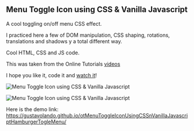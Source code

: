 ## Menu Toggle Icon using CSS & Vanilla Javascript

A cool toggling on/off menu CSS effect.

I practiced here a few of DOM manipulation, CSS shaping, rotations, translations and shadows y a total different way.

Cool HTML, CSS and JS code.

This was taken from the Online Tutorials [videos](https://www.youtube.com/watch?v=kgxgL3KHRuU)

I hope you like it, code it and [watch it](https://gustavolando.github.io/otMenuToggleIconUsingCSSnVanillaJavascriptHamburgerTogleMenu/)!

![Menu Toggle Icon using CSS & Vanilla Javascript](https://gustavolando.github.io/otMenuToggleIconUsingCSSnVanillaJavascriptHamburgerTogleMenu/Menu%20Toggle%20Icon%20using%20CSS%20&%20Vanilla%20Javascript%201.png)

![Menu Toggle Icon using CSS & Vanilla Javascript](https://gustavolando.github.io/otMenuToggleIconUsingCSSnVanillaJavascriptHamburgerTogleMenu/Menu%20Toggle%20Icon%20using%20CSS%20&%20Vanilla%20Javascript%202.png)

Here is the demo link:  https://gustavolando.github.io/otMenuToggleIconUsingCSSnVanillaJavascriptHamburgerTogleMenu/
